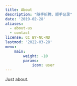 ```yaml
---
title: About
description: "随手折腾，顺手记录"
date: '2019-02-28'
aliases:
  - about-us
  - contact
license: CC BY-NC-ND
lastmod: '2022-03-28'
menu:
    main: 
        weight: -10
        params:
            icon: user
---
```


Just about.
